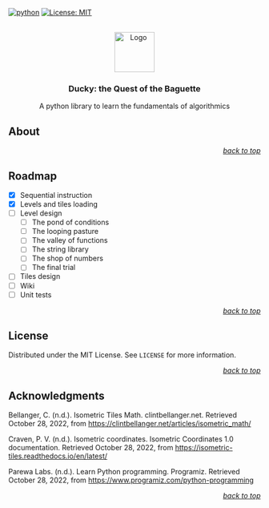 <div id="top"></div>

<!-- PROJECT SHIELDS -->

[![python](https://badges.aleen42.com/src/python.svg)](https://developer.mozilla.org/fr/docs/Web/JavaScript)
[![License: MIT](https://img.shields.io/badge/License-MIT-yellow.svg)](https://opensource.org/licenses/MIT)

<!-- PROJECT LOGO -->

<br />

<div align="center">
    <a href="https://github.com/Eccsx/DuckyQB">
        <img src="https://external-content.duckduckgo.com/iu/?u=http%3A%2F%2Fvignette2.wikia.nocookie.net%2Fthesimssocial%2Fimages%2F9%2F93%2FRubber_Duckie_(Items).png%2Frevision%2Flatest%3Fcb%3D20111026070342&f=1&nofb=1&ipt=3cd22132b298c7efaf46548dcea145ec60dc0dde72540749a815857db1e70725&ipo=images" alt="Logo" height="80">
    </a>
    <h3 align="center">Ducky: the Quest of the Baguette</h3>
    <p align="center">
    		A python library to learn the fundamentals of algorithmics
    </p>
</div>

<!-- ABOUT THE PROJECT -->

## About


<p align="right"><a href="#top"><i>back to top</i></a></p>

<!-- ROADMAP -->

## Roadmap

- [x] Sequential instruction
- [x] Levels and tiles loading
- [ ] Level design
	- [ ] The pond of conditions
	- [ ] The looping pasture
	- [ ] The valley of functions
	- [ ] The string library
	- [ ] The shop of numbers
	- [ ] The final trial
- [ ] Tiles design
- [ ] Wiki
- [ ] Unit tests

<p align="right"><a href="#top"><i>back to top</i></a></p>

<!-- LICENSE -->

## License

Distributed under the MIT License. See `LICENSE` for more information.

<p align="right"><a href="#top"><i>back to top</i></a></p>

<!-- ACKNOWLEDGMENTS -->

## Acknowledgments

Bellanger, C. (n.d.). Isometric Tiles Math. clintbellanger.net. Retrieved October 28, 2022, from https://clintbellanger.net/articles/isometric_math/

Craven, P. V. (n.d.). Isometric coordinates. Isometric Coordinates 1.0 documentation. Retrieved October 28, 2022, from https://isometric-tiles.readthedocs.io/en/latest/

Parewa Labs. (n.d.). Learn Python programming. Programiz. Retrieved October 28, 2022, from https://www.programiz.com/python-programming 

<p align="right"><a href="#top"><i>back to top</i></a></p>

